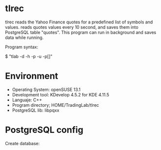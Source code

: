 # tlrec
tlrec reads the Yahoo Finance quotes for a predefined list of symbols and values.
reads quotes values every 10 second, and saves them into PostgreSQL table "quotes".
This program can run in background and saves data while running.

Program syntax:

$ "tlab -d<dbname> -h<hostaddr> -p<port> -u<user> -p[<password>]"



# Environment

* Operating System: openSUSE 13.1
* Development tool: KDevelop 4.5.2 for KDE 4.11.5
* Languaje: C++
* Program directory; HOME/TradingLab/tlrec
* PostgreSQL lib: libpqxx

# PostgreSQL config

Create database: 
